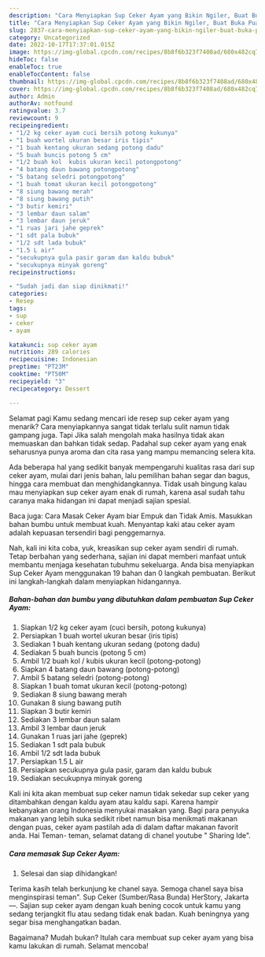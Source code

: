 ```yaml
---
description: "Cara Menyiapkan Sup Ceker Ayam yang Bikin Ngiler, Buat Buka Puasa Menggugah Selera"
title: "Cara Menyiapkan Sup Ceker Ayam yang Bikin Ngiler, Buat Buka Puasa Menggugah Selera"
slug: 2837-cara-menyiapkan-sup-ceker-ayam-yang-bikin-ngiler-buat-buka-puasa-menggugah-selera
category: Uncategorized
date: 2022-10-17T17:37:01.015Z
image: https://img-global.cpcdn.com/recipes/8b8f6b323f7408ad/680x482cq70/sup-ceker-ayam-foto-resep-utama.jpg
hideToc: false
enableToc: true
enableTocContent: false
thumbnail: https://img-global.cpcdn.com/recipes/8b8f6b323f7408ad/680x482cq70/sup-ceker-ayam-foto-resep-utama.jpg
cover: https://img-global.cpcdn.com/recipes/8b8f6b323f7408ad/680x482cq70/sup-ceker-ayam-foto-resep-utama.jpg
author: Admin
authorAv: notfound
ratingvalue: 3.7
reviewcount: 9
recipeingredient:
- "1/2 kg ceker ayam cuci bersih potong kukunya"
- "1 buah wortel ukuran besar iris tipis"
- "1 buah kentang ukuran sedang potong dadu"
- "5 buah buncis potong 5 cm"
- "1/2 buah kol  kubis ukuran kecil potongpotong"
- "4 batang daun bawang potongpotong"
- "5 batang seledri potongpotong"
- "1 buah tomat ukuran kecil potongpotong"
- "8 siung bawang merah"
- "8 siung bawang putih"
- "3 butir kemiri"
- "3 lembar daun salam"
- "3 lembar daun jeruk"
- "1 ruas jari jahe geprek"
- "1 sdt pala bubuk"
- "1/2 sdt lada bubuk"
- "1.5 L air"
- "secukupnya gula pasir garam dan kaldu bubuk"
- "secukupnya minyak goreng"
recipeinstructions:

- "Sudah jadi dan siap dinikmati!"
categories:
- Resep
tags:
- sup
- ceker
- ayam

katakunci: sup ceker ayam 
nutrition: 289 calories
recipecuisine: Indonesian
preptime: "PT23M"
cooktime: "PT50M"
recipeyield: "3"
recipecategory: Dessert

---
```



Selamat pagi Kamu sedang mencari ide resep sup ceker ayam yang menarik? Cara menyiapkannya sangat tidak terlalu sulit namun tidak gampang juga. Tapi Jika salah mengolah maka hasilnya tidak akan memuaskan dan bahkan tidak sedap. Padahal sup ceker ayam yang enak seharusnya punya aroma dan cita rasa yang mampu memancing selera kita.


Ada beberapa hal yang sedikit banyak mempengaruhi kualitas rasa dari sup ceker ayam, mulai dari jenis bahan, lalu pemilihan bahan segar dan bagus, hingga cara membuat dan menghidangkannya. Tidak usah bingung kalau mau menyiapkan sup ceker ayam enak di rumah, karena asal sudah tahu caranya maka hidangan ini dapat menjadi sajian spesial.

Baca juga: Cara Masak Ceker Ayam biar Empuk dan Tidak Amis. Masukkan bahan bumbu untuk membuat kuah. Menyantap kaki atau ceker ayam adalah kepuasan tersendiri bagi penggemarnya.


Nah, kali ini kita coba, yuk, kreasikan sup ceker ayam sendiri di rumah. Tetap berbahan yang sederhana, sajian ini dapat memberi manfaat untuk membantu menjaga kesehatan tubuhmu sekeluarga. Anda bisa menyiapkan Sup Ceker Ayam menggunakan 19 bahan dan 0 langkah pembuatan. Berikut ini langkah-langkah dalam menyiapkan hidangannya.

<!--inarticleads1-->

##### Bahan-bahan dan bumbu yang dibutuhkan dalam pembuatan Sup Ceker Ayam:

1. Siapkan 1/2 kg ceker ayam (cuci bersih, potong kukunya)
1. Persiapkan 1 buah wortel ukuran besar (iris tipis)
1. Sediakan 1 buah kentang ukuran sedang (potong dadu)
1. Sediakan 5 buah buncis (potong 5 cm)
1. Ambil 1/2 buah kol / kubis ukuran kecil (potong-potong)
1. Siapkan 4 batang daun bawang (potong-potong)
1. Ambil 5 batang seledri (potong-potong)
1. Siapkan 1 buah tomat ukuran kecil (potong-potong)
1. Sediakan 8 siung bawang merah
1. Gunakan 8 siung bawang putih
1. Siapkan 3 butir kemiri
1. Sediakan 3 lembar daun salam
1. Ambil 3 lembar daun jeruk
1. Gunakan 1 ruas jari jahe (geprek)
1. Sediakan 1 sdt pala bubuk
1. Ambil 1/2 sdt lada bubuk
1. Persiapkan 1.5 L air
1. Persiapkan secukupnya gula pasir, garam dan kaldu bubuk
1. Sediakan secukupnya minyak goreng


Kali ini kita akan membuat sup ceker namun tidak sekedar sup ceker yang ditambahkan dengan kaldu ayam atau kaldu sapi. Karena hampir kebanyakan orang Indonesia menyukai masakan yang. Bagi para penyuka makanan yang lebih suka sedikit ribet namun bisa menikmati makanan dengan puas, ceker ayam pastilah ada di dalam daftar makanan favorit anda. Hai Teman- teman, selamat datang di chanel youtube &#34; Sharing Ide&#34;. 

<!--inarticleads2-->

##### Cara memasak Sup Ceker Ayam:


1. Selesai dan siap dihidangkan!

Terima kasih telah berkunjung ke chanel saya. Semoga chanel saya bisa menginspirasi teman&#34;. Sup Ceker (Sumber/Rasa Bunda) HerStory, Jakarta —. Sajian sup ceker ayam dengan kuah bening cocok untuk kamu yang sedang terjangkit flu atau sedang tidak enak badan. Kuah beningnya yang segar bisa menghangatkan badan. 

Bagaimana? Mudah bukan? Itulah cara membuat sup ceker ayam yang bisa kamu lakukan di rumah. Selamat mencoba!
